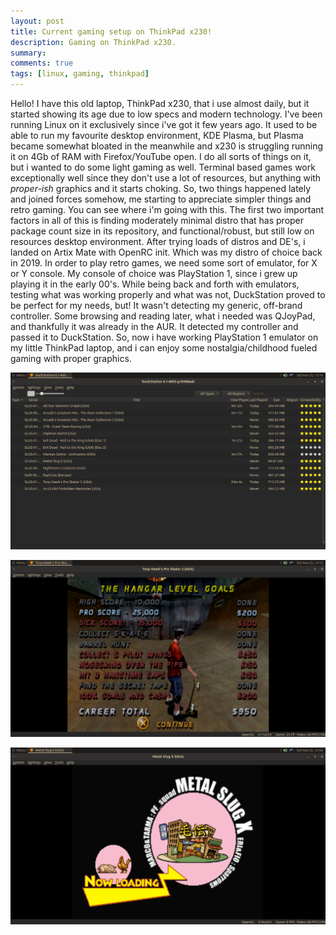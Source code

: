 ```yaml
---
layout: post
title: Current gaming setup on ThinkPad x230!
description: Gaming on ThinkPad x230.
summary:
comments: true
tags: [linux, gaming, thinkpad]
---
```



Hello! I have this old laptop, ThinkPad x230, that i use almost daily, but it started showing its age due to low specs and modern technology. I've been running Linux on it exclusively since i've got it few years ago. It used to be able to run my favourite desktop environment, KDE Plasma, but Plasma became somewhat bloated in the meanwhile and x230 is struggling running it on 4Gb of RAM with Firefox/YouTube open. I do all sorts of things on it, but i wanted to do some light gaming as well. Terminal based games work exceptionally well since they don't use a lot of resources, but anything with _proper-ish_ graphics and it starts choking. So, two things happened lately and joined forces somehow, me starting to appreciate simpler things and retro gaming. You can see where i'm going with this. The first two important factors in all of this is finding moderately minimal distro that has proper package count size in its repository, and functional/robust, but still low on resources desktop environment. After trying loads of distros and DE's, i landed on Artix Mate with OpenRC init. Which was my distro of choice back in 2019. In order to play retro games, we need some sort of emulator, for X or Y console. My console of choice was PlayStation 1, since i grew up playing it in the early 00's. While being back and forth with emulators, testing what was working properly and what was not, DuckStation proved to be perfect for my needs, but! It wasn't detecting my generic, off-brand controller. Some browsing and reading later, what i needed was QJoyPad, and thankfully it was already in the AUR. It detected my controller and passed it to DuckStation. So, now i have working PlayStation 1 emulator on my little ThinkPad laptop, and i can enjoy some nostalgia/childhood fueled gaming with proper graphics.

![DuckStation](https://raw.githubusercontent.com/BurekOne/blog-images/main/Current%20gaming%20setup%20on%20ThinkPad%20x230/Screenshot%20at%202023-11-25%2013-14-23.png)

![Tony Hawk](https://raw.githubusercontent.com/BurekOne/blog-images/main/Current%20gaming%20setup%20on%20ThinkPad%20x230/Screenshot%20at%202023-11-25%2013-13-40.png)

![Metal Slug X](https://raw.githubusercontent.com/BurekOne/blog-images/main/Current%20gaming%20setup%20on%20ThinkPad%20x230/Screenshot%20at%202023-11-25%2013-50-21.png)
